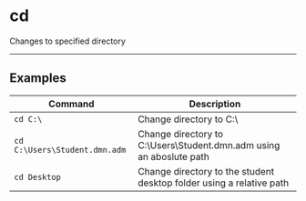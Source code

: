 # cd

Changes to specified directory

---

## Examples

| **Command** | **Description** |
|-------------|-----------------|
| `cd C:\` | Change directory to C:\ |
| `cd C:\Users\Student.dmn.adm` | Change directory to C:\Users\Student.dmn.adm using an aboslute path |
| `cd Desktop` | Change directory to the student desktop folder using a relative path |